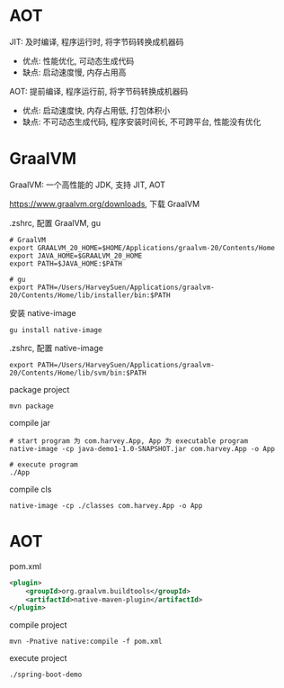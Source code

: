 # AOT

JIT: 及时编译, 程序运行时, 将字节码转换成机器码

- 优点: 性能优化, 可动态生成代码
- 缺点: 启动速度慢, 内存占用高

AOT: 提前编译, 程序运行前, 将字节码转换成机器码

- 优点: 启动速度快, 内存占用低, 打包体积小
- 缺点: 不可动态生成代码, 程序安装时间长, 不可跨平台, 性能没有优化


# GraalVM

GraalVM: 一个高性能的 JDK, 支持 JIT, AOT

https://www.graalvm.org/downloads, 下载 GraalVM

.zshrc, 配置 GraalVM, gu

```shell
# GraalVM
export GRAALVM_20_HOME=$HOME/Applications/graalvm-20/Contents/Home
export JAVA_HOME=$GRAALVM_20_HOME
export PATH=$JAVA_HOME:$PATH

# gu
export PATH=/Users/HarveySuen/Applications/graalvm-20/Contents/Home/lib/installer/bin:$PATH
```

安装 native-image

```shell
gu install native-image
```

.zshrc, 配置 native-image

```shell
export PATH=/Users/HarveySuen/Applications/graalvm-20/Contents/Home/lib/svm/bin:$PATH
```

package project

```shell
mvn package
```

compile jar

```shell
# start program 为 com.harvey.App, App 为 executable program
native-image -cp java-demo1-1.0-SNAPSHOT.jar com.harvey.App -o App

# execute program
./App
```

compile cls

```shell
native-image -cp ./classes com.harvey.App -o App
```

# AOT

pom.xml

```xml
<plugin>
    <groupId>org.graalvm.buildtools</groupId>
    <artifactId>native-maven-plugin</artifactId>
</plugin>
```

compile project

```
mvn -Pnative native:compile -f pom.xml
```

execute project

```shell
./spring-boot-demo
```

